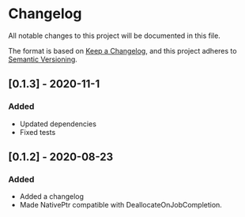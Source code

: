 # Changelog
All notable changes to this project will be documented in this file.

The format is based on [Keep a Changelog](https://keepachangelog.com/en/1.0.0/),
and this project adheres to [Semantic Versioning](https://semver.org/spec/v2.0.0.html).

## [0.1.3] - 2020-11-1
### Added
- Updated dependencies
- Fixed tests

## [0.1.2] - 2020-08-23
### Added
- Added a changelog
- Made NativePtr compatible with DeallocateOnJobCompletion.